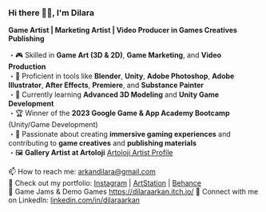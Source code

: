 ### Hi there 👋🏻, I'm Dilara  
**Game Artist | Marketing Artist | Video Producer in Games Creatives Publishing**

・🎮 Skilled in **Game Art (3D & 2D)**, **Game Marketing**, and **Video Production**  
・🎨 Proficient in tools like **Blender**, **Unity**, **Adobe Photoshop**, **Adobe Illustrator**, **After Effects**, **Premiere**, and **Substance Painter**  
・🌱 Currently learning **Advanced 3D Modeling** and **Unity Game Development**  
・🏆 Winner of the **2023 Google Game & App Academy Bootcamp** (Unity/Game Development)  
・🎯 Passionate about creating **immersive gaming experiences** and contributing to **game creatives** and **publishing materials**  
・🖼️ **Gallery Artist at Artoloji**  [Artoloji Artist Profile](https://www.artoloji.com.tr/sanatcilar/dilara-arkan/)

📫 How to reach me: arkandilara@gmail.com  
📁 Check out my portfolio: [Instagram](https://www.instagram.com/polydilara/) | [ArtStation](https://www.artstation.com/dilaraarkan) | [Behance](https://www.behance.net/dilaraarkan)  
👾 Game Jams & Demo Games https://dilaraarkan.itch.io/
🔗 Connect with me on LinkedIn: [linkedin.com/in/dilaraarkan](https://www.linkedin.com/in/dilaraarkan)
